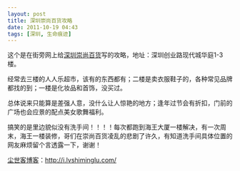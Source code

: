 ```yaml
---
layout: post
title: 深圳崇尚百货攻略
date: 2011-10-19 04:43
tags: [深圳, 生命痕迹]
---
```

这个是在街旁网上给<a href="http://jiepang.com/venue/406AEDE0630361BA" target="_blank">深圳崇尚百货</a>写的攻略，地址：深圳创业路现代城华庭1-3楼。

经常去三楼的人人乐超市，该有的东西都有；二楼是卖衣服鞋子的，各种常见品牌都找的到；一楼是化妆品和首饰，没买过。

总体说来只能算是差强人意，没什么让人惊艳的地方；逢年过节会有折扣，门前的广场也会应景的配点美女歌舞福利。

搞笑的是里边貌似没有洗手间！！！！每次都跑到海王大厦一楼解决，有一次周末，海王一楼装修，哥们在崇尚百货凌乱的悲剧了许久，有知道洗手间具体位置的网友麻烦留个言透露一下，谢谢！

<a href="http://i.lvshiminglu.com/">尘世客博客</a>：<a href="http://i.lvshiminglu.com/">http://i.lvshiminglu.com/</a>

